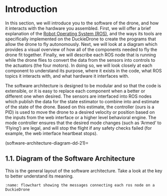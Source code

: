 # Introduction
In this section, we will introduce you to the software of the drone, and how it interacts with the hardware you assembled. First, we will offer a brief explanation of the [Robot Operating System (ROS)](https://www.ros.org/), and the ways its tools are specifically implemented on the DuckieDrone to create the programs that allow the drone to fly autonomously. Next, we will look at a diagram which provides a visual overview of how all of the components needed to fly the drone fit together. Finally, we will describe each ROS node that is running while the drone flies to convert the data from the sensors into controls to the actuators (the four motors). In doing so, we will look closely at each component to understand its purpose, where it exists in the code, what ROS topics it interacts with, and what hardware it interfaces with.

The software architecture is designed to be modular and so that the code is extensible, or it is easy to replace each component when a better or different one when desired. The sensors are interfaced into ROS nodes which publish the data for the state estimator to combine into and estimate of the state of the drone. Based on this estimate, the controller (ours is a PID) is used to move the drone to a desired velocity or position based on the inputs from the web interface or a higher level behavioral engine. The mode controller ensures that the desired mode changes (such as ‘Armed’ to ‘Flying’) are legal, and will stop the flight if any safety checks failed (for example, the web interface heartbeat stops).

(software-architecture-diagram-dd-21)=
## 1.1. Diagram of the Software Architecture
This is the general layout of the software architecture. Take a look at the key to better understand its meaning.

```{figure} ../_images/software-architecture/software-architecture-diagram.png
:name: flowchart showing the messages connecting each ros node on a DuckieDrone
```
